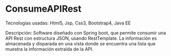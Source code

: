 # ConsumeAPIRest
Tecnologías usadas: Html5, Jsp, Css3, Bootstrap4, Java EE 

Descripción: Software diseñado con Spring boot, que permite consumir una API Rest con estructura JSON, usando RestTemplate. La información es almacenada y disparada en una vista donde se encuentra una lista que muestra la información extraída de la API.
